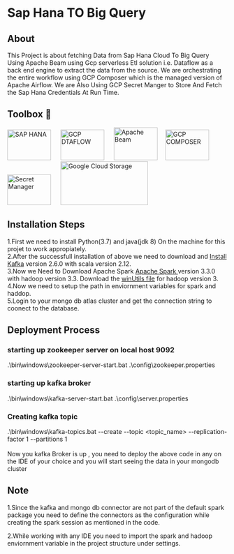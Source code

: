 # Sap Hana TO Big Query
## About
This Project is about fetching Data from Sap Hana Cloud To Big Query Using Apache Beam using Gcp serverless Etl solution i.e. Dataflow as a back end engine to extract the data from the source. We are orchestrating the entire workflow using GCP Composer which is the managed version of Apache Airflow. We are Also Using GCP Secret Manger to Store And Fetch the Sap Hana Credentials At Run Time.  
## Toolbox 🧰
<img src="https://www.yash.com/wp-content/uploads/2017/12/sap_hana_cloud.png" width="100" height="70" alt="SAP HANA"/> &emsp; <img src="https://lh6.googleusercontent.com/1MICxjbrbRPtEnzE54g2shaMRD2RocCIcuSOrqwaqryObCR6IrsXNb3Sd5MjBBwmoLeVcgVu_SE3vw-IbRA24SFhH4IT1xppVuuNGodDtFEykgD0Cw1vB2jITTsOgBNHvWfw27icmMs30SYgWQ" width="100" alt="GCP DTAFLOW" height="70"/>
&emsp; <img src="https://miro.medium.com/max/600/1*HEzofakm1-c4c_Qn4zjmnQ.jpeg" width ="100" height="75" alt="Apache Beam"/>
&emsp;<img src ="https://cloudzone.io/wp-content/uploads/2021/06/google-cloud-composer.jpeg" width="100" height="70" alt="GCP COMPOSER"/> &emsp;
<img src ="https://i.ytimg.com/vi/s6ytxB0YSR0/mqdefault.jpg" width="100" height="70" alt="Secret Manager"/> &emsp;
<img src ="https://marketplace.workiva.com/sites/marketplace/files/images/logos/google-cloud-storage-logo-16-7-en.svg" width="200" height="100" alt="Google Cloud Storage"/> &emsp;

## Installation Steps
1.First we need to install Python(3.7) and java(jdk 8) On the machine for this projet to work appropiately.<br>
2.After the successfull installation of above we need to download and <a href="https://kafka.apache.org/">Install Kafka</a> version 2.6.0 with scala version 2.12.<br>
3.Now we Need to Download Apache Spark <a href ="https://spark.apache.org/downloads.html">Apache Spark </a>version 3.3.0 with hadoop version 3.3. Download the <a href="https://github.com/cdarlint/winutils">winUtils file</a> for hadoop version 3.<br>
4.Now we need to setup the path in enviornment variables for spark and haddop.<br>
5.Login to your mongo db atlas cluster and get the connection string to coonect to the database.<br>

## Deployment Process
### starting up zookeeper server on local host 9092
.\bin\windows\zookeeper-server-start.bat .\config\zookeeper.properties
### starting up kafka broker
.\bin\windows\kafka-server-start.bat .\config\server.properties
### Creating kafka topic 
.\bin\windows\kafka-topics.bat --create --topic <topic_name> --replication-factor 1 --partitions 1<br><br>
Now you kafka Broker is up , you need to deploy the above code in any on the IDE of your choice and you will start seeing the data in your mongodb cluster 

## Note
1.Since the kafka and mongo db connector are not part of the default spark package you need to define the connectors as the configuration while creating the spark session as mentioned in the code.<br>

2.While working with any IDE you need to import the spark and hadoop enviornment variable in the project structure under settings.
